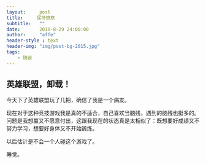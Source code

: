 ```yaml
---
layout:     post
title:     保持愤怒
subtitle:   ""
date:       2019-8-29 24:00:00
author:     "affe"
header-style : text
header-img: "img/post-bg-2015.jpg"
tags:
    - 随谈
---
```


##  英雄联盟，卸载！

今天下了英雄联盟玩了几把，确信了我是一个病友。

现在对于这种竞技游戏我是真的不适合，自己喜欢当脑残，遇到的脑残也挺多的。问题是我想赢又不愿意付出，这跟我现在的状态真是太相似了：既想要好成绩又不努力学习，想要好身体又不开始锻炼。

以后估计是不会一个人碰这个游戏了。

睡觉。